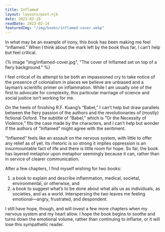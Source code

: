 ```yaml
---
title: Inflamed
layout: layouts/post.njk
date: 2023-02-19
readDate: 2023-02-14
featuredImg: "/img/books/inflamed-cover.webp"
---
```


In what may be an example of irony, this book has been making me feel “inflamed.” When I think about the mark left by the book thus far, I can’t help but feel critical.
<!-- excerpt -->

{% image "img/inflamed-cover.jpg", "The cover of Inflamed set on top of a fiery background." %}

I feel critical of its attempt to be both an impassioned cry to take notice of the presence of colonialism in places we believe are unbiased and a layman’s scientific primer on inflammation. While I am usually one of the first to advocate for complexity, this particular marriage of science and social justice isn’t working for me.

On the heels of finishing R.F. Kuang’s “Babel,” I can’t help but draw parallels between the fiery passion of the authors and the revolutionaries of (mostly) fictional Oxford. The subtitle of “Babel,” which is “Or the Necessity of Violence,” fits the case made by the characters, and I can’t help but wonder if the authors of “Inflamed” might agree with the sentiment.

“Inflamed” feels like an assault on the nervous system, with little to offer any relief as of yet. Its rhetoric is so strong it implies oppression is an insurmountable fact of life and there is little room for hope. So far, the book has layered metaphor upon metaphor seemingly because it can, rather than in service of clearer communication.

After a few chapters, I find myself wishing for two books: 
1. a book to explain and describe inflammation, medical, societal, environmental, or otherwise, and 
2. a book to suggest what’s to be done about what ails us as individuals, as societies, and as a world. Interspersing the two leaves me feeling emotional—angry, frustrated, and despondent.

I still have hope, though, and will invest a few more chapters when my nervous system and my heart allow. I hope the book begins to soothe and turns down the emotional volume, rather than continuing to inflame, or it will lose this sympathetic reader.